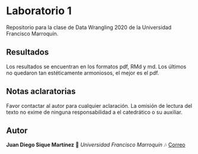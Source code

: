 # Laboratorio 1
 Repositorio para la clase de Data Wrangling 2020 de la Universidad Francisco Marroquín.

## Resultados

Los resultados se encuentran en los formatos pdf, RMd y md. Los últimos no quedaron tan estéticamente armoniosos, el mejor es el pdf.

## Notas aclaratorias

Favor contactar al autor para cualquier aclaración. La omisión de lectura del texto no exime de ninguna responsabilidad a el catedrático o su auxiliar.


## Autor

**Juan Diego Sique Martínez** :musical_keyboard: *Universidad Francisco Marroquín* :notes: [Correo](juandiegosique@ufm.edu)